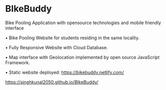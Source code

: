 # BIkeBuddy
Bike Pooling Application with opensource technologies and mobile friendly interface

• Bike Pooling Website for students residing in the same locality.

• Fully Responsive Website with Cloud Database.

• Map interface with Geolocation implemented by open source JavaScript Framework.

• Static website deployed: https://bikebuddy.netlify.com/

https://singhkunal2050.github.io/BIkeBuddy/
